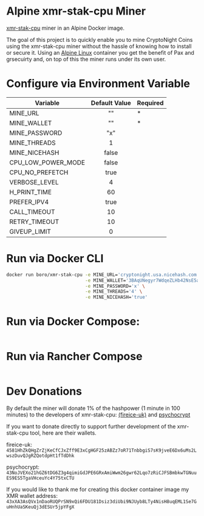 # Alpine xmr-stak-cpu Miner
[xmr-stak-cpu](https://github.com/fireice-uk/xmr-stak-cpu) miner in an Alpine Docker image.

The goal of this project is to quickly enable you to mine CryptoNight Coins using the xmr-stak-cpu miner without the hassle of knowing how to install or secure it. 
Using an [Alpine Linux](https://www.alpinelinux.org/) container you get the benefit of Pax and grsecuirty and, on top of this the miner runs under its own user.

# Configure via Environment Variable
| Variable | Default Value | Required |
| --- | :---: | --- |
| MINE_URL | "" | * |
| MINE_WALLET | "" | * |
| MINE_PASSWORD | "x" |  |
| MINE_THREADS | 1 |  |
| MINE_NICEHASH | false |  |
| CPU_LOW_POWER_MODE | false |  |
| CPU_NO_PREFETCH | true |  |
| VERBOSE_LEVEL | 4 |  |
| H_PRINT_TIME | 60 |  |
| PREFER_IPV4 | true |  |
| CALL_TIMEOUT | 10 |  |
| RETRY_TIMEOUT | 10 |  |
| GIVEUP_LIMIT | 0 |  |


# Run via Docker CLI
```bash
docker run boro/xmr-stak-cpu -e MINE_URL='cryptonight.usa.nicehash.com:3355' \
                             -e MINE_WALLET='3BAqUNegyr7WdqeZLHb42NsE5aa1phAGwt.DockerWorker' \
                             -e MINE_PASSWORD='x' \
                             -e MINE_THREADS='4' \
                             -e MINE_NICEHASH='true'
```

# Run via Docker Compose:
```
```

# Run via Rancher Compose
```
```



# Dev Donations

By default the miner will donate 1% of the hashpower (1 minute in 100 minutes) to the developers of xmr-stak-cpu: [(fireice-uk)](https://github.com/fireice-uk) and [psychocrypt](https://github.com/psychocrypt)

If you want to donate directly to support further development of the xmr-stak-cpu tool, here are their wallets.

fireice-uk:
`4581HhZkQHgZrZjKeCfCJxZff9E3xCgHGF25zABZz7oR71TnbbgiS7sK9jveE6Dx6uMs2LwszDuvQJgRZQotdpHt1fTdDhk`

psychocrypt:
`43NoJVEXo21hGZ6tDG6Z3g4qimiGdJPE6GRxAmiWwm26gwr62Lqo7zRiCJFSBmbkwTGNuuES9ES5TgaVHceuYc4Y75txCTU`

If you would like to thank me for creating this docker container image my XMR wallet address:
`43xXA3AsQVx1nDaoRUQPrSN9xQi6FDU181Dsiz3diUbi9NJUyb8LTy4NisH8uqEML1Se7GuHnhUaSKeuQj3dESUr5jpYFgX`